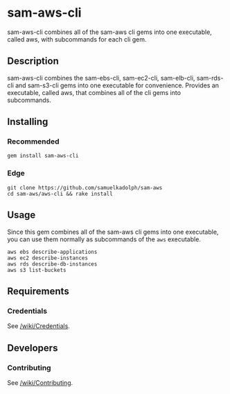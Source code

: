 # sam-aws-cli

sam-aws-cli combines all of the sam-aws cli gems into one executable, called aws, with subcommands for each cli gem.

## Description

sam-aws-cli combines the sam-ebs-cli, sam-ec2-cli, sam-elb-cli, sam-rds-cli and sam-s3-cli gems into one executable for
convenience. Provides an executable, called aws, that combines all of the cli gems into subcommands.

## Installing

### Recommended

```
gem install sam-aws-cli
```

### Edge

```
git clone https://github.com/samuelkadolph/sam-aws
cd sam-aws/aws-cli && rake install
```

## Usage

Since this gem combines all of the sam-aws cli gems into one executable, you can use them normally as subcommands of the
`aws` executable.

```
aws ebs describe-applications
aws ec2 describe-instances
aws rds describe-db-instances
aws s3 list-buckets
```

## Requirements

### Credentials

See [/wiki/Credentials](/samuelkadolph/sam-aws/wiki/Credentials).

## Developers

### Contributing

See [/wiki/Contributing](/samuelkadolph/sam-aws/wiki/Contributing).
